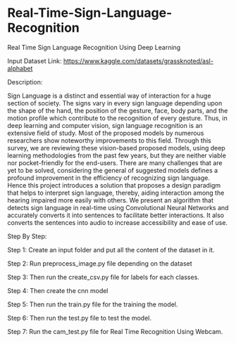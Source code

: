# Real-Time-Sign-Language-Recognition

Real Time Sign Language Recognition Using Deep Learning

Input Dataset Link: https://www.kaggle.com/datasets/grassknoted/asl-alphabet

Description:

Sign Language is a distinct and essential way of interaction for a huge section of society. The signs vary in every sign language depending upon the shape of the hand, the position of the gesture, face, body parts, and the motion profile which contribute to the recognition of every gesture. Thus, in deep learning and computer vision, sign language recognition is an extensive field of study. Most of the proposed models by numerous researchers show noteworthy improvements to this field. Through this survey, we are reviewing these vision-based proposed models, using deep learning methodologies from the past few years, but they are neither viable nor pocket-friendly for the end-users. There are many challenges that are yet to be solved, considering the general of suggested models defines a profound improvement in the efficiency of recognizing sign language. Hence this project introduces a solution that proposes a design paradigm that helps to interpret sign language, thereby, aiding interaction among the hearing impaired more easily with others. We present an algorithm that detects sign language in real-time using Convolutional Neural Networks and accurately converts it into sentences to facilitate better interactions. It also converts the sentences into audio to increase accessibility and ease of use. 

Step By Step:

Step 1: Create an input folder and put all the content of the dataset in it.

Step 2: Run preprocess_image.py file depending on the dataset

Step 3: Then run the create_csv.py file for labels for each classes.

Step 4: Then create the cnn model

Step 5: Then run the train.py file for the training the model.

Step 6: Then run the test.py file to test the model.

Step 7: Run the cam_test.py file for Real Time Recognition Using Webcam.

